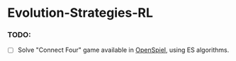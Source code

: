 # Evolution-Strategies-RL
### TODO:
- [ ] Solve "Connect Four" game available in <a href="https://github.com/deepmind/open_spiel">OpenSpiel</a>, using ES algorithms.

